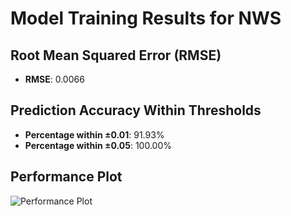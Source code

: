 # Model Training Results for NWS

## Root Mean Squared Error (RMSE)
- **RMSE**: 0.0066

## Prediction Accuracy Within Thresholds
- **Percentage within ±0.01**: 91.93%
- **Percentage within ±0.05**: 100.00%

## Performance Plot
![Performance Plot](../imgs/NWS.png)
